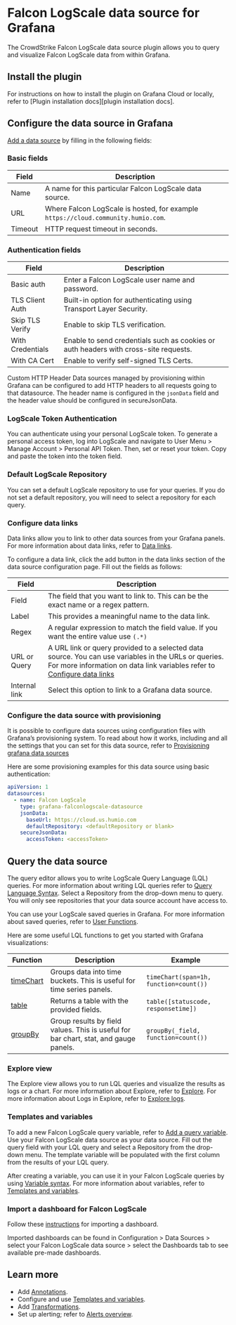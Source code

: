 # Falcon LogScale data source for Grafana

The CrowdStrike Falcon LogScale data source plugin allows you to query and visualize Falcon LogScale data from within Grafana.

## Install the plugin

For instructions on how to install the plugin on Grafana Cloud or locally, refer to [Plugin installation docs][plugin installation docs].

## Configure the data source in Grafana

[Add a data source](https://grafana.com/docs/grafana/latest/datasources/add-a-data-source/) by filling in the following fields:

### Basic fields

| Field   | Description                                                                       |
| ------- | --------------------------------------------------------------------------------- |
| Name    | A name for this particular Falcon LogScale data source.                           |
| URL     | Where Falcon LogScale is hosted, for example `https://cloud.community.humio.com`. |
| Timeout | HTTP request timeout in seconds.                                                  |

### Authentication fields

| Field            | Description                                                                          |
| ---------------- | ------------------------------------------------------------------------------------ |
| Basic auth       | Enter a Falcon LogScale user name and password.                                     |
| TLS Client Auth  | Built-in option for authenticating using Transport Layer Security.                   |
| Skip TLS Verify  | Enable to skip TLS verification.                                                     |
| With Credentials | Enable to send credentials such as cookies or auth headers with cross-site requests. |
| With CA Cert     | Enable to verify self-signed TLS Certs.                                              |

Custom HTTP Header Data sources managed by provisioning within Grafana can be configured to add HTTP headers to all requests going to that datasource. The header name is configured in the `jsonData` field and the header value should be configured in secureJsonData.

### LogScale Token Authentication

You can authenticate using your personal LogScale token. To generate a personal access token, log into LogScale and navigate to User Menu > Manage Account > Personal API Token. Then, set or reset your token. Copy and paste the token into the token field.

### Default LogScale Repository

You can set a default LogScale repository to use for your queries. If you do not set a default repository, you will need to select a repository for each query.

### Configure data links

Data links allow you to link to other data sources from your Grafana panels. For more information about data links, refer to [Data links](https://grafana.com/docs/grafana/latest/explore/logs-integration/).

To configure a data link, click the add button in the data links section of the data source configuration page. Fill out the fields as follows:

| Field         | Description                                                                                                                                                                                            |
| ------------- | ------------------------------------------------------------------------------------------------------------------------------------------------------------------------------------------------------ |
| Field         | The field that you want to link to. This can be the exact name or a regex pattern.                                                                                                                     |
| Label         | This provides a meaningful name to the data link.                                                                                                                                                      |
| Regex         | A regular expression to match the field value. If you want the entire value use `(.*)`                                                                                                                 |
| URL or Query  | A URL link or query provided to a selected data source. You can use variables in the URLs or queries. For more information on data link variables refer to [Configure data links][configure data link] |
| Internal link | Select this option to link to a Grafana data source.                                                                                                                                                   |

[configure data link]: https://grafana.com/docs/grafana/latest/panels-visualizations/configure-data-links/

### Configure the data source with provisioning

It is possible to configure data sources using configuration files with Grafana’s provisioning system. To read about how it works, including and all the settings that you can set for this data source, refer to [Provisioning grafana data sources](https://grafana.com/docs/grafana/latest/administration/provisioning/#data-sources)

Here are some provisioning examples for this data source using basic authentication:

```yaml
apiVersion: 1
datasources:
  - name: Falcon LogScale
    type: grafana-falconlogscale-datasource
    jsonData:
      baseUrl: https://cloud.us.humio.com
      defaultRepository: <defaultRepository or blank>
    secureJsonData:
      accessToken: <accessToken>
```

## Query the data source

The query editor allows you to write LogScale Query Language (LQL) queries. For more information about writing LQL queries refer to [Query Language Syntax](https://library.humio.com/falcon-logscale/syntax.html). Select a Repository from the drop-down menu to query. You will only see repositories that your data source account have access to.

You can use your LogScale saved queries in Grafana. For more information about saved queries, refer to [User Functions](https://library.humio.com/falcon-logscale/syntax-function.html#syntax-function-user).

Here are some useful LQL functions to get you started with Grafana visualizations:

| Function                                                                        | Description                                                                          | Example                                |
| ------------------------------------------------------------------------------- | ------------------------------------------------------------------------------------ | -------------------------------------- |
| [timeChart](https://library.humio.com/falcon-logscale/functions-timechart.html) | Groups data into time buckets. This is useful for time series panels.                | `timeChart(span=1h, function=count())` |
| [table](https://library.humio.com/falcon-logscale/functions-table.html)         | Returns a table with the provided fields.                                            | `table([statuscode, responsetime])`    |
| [groupBy](https://library.humio.com/falcon-logscale/functions-groupby.html)     | Group results by field values. This is useful for bar chart, stat, and gauge panels. | `groupBy(_field, function=count())`    |

### Explore view

The Explore view allows you to run LQL queries and visualize the results as logs or a chart. For more information about Explore, refer to [Explore](https://grafana.com/docs/grafana/latest/features/explore/). For more information about Logs in Explore, refer to [Explore logs](https://grafana.com/docs/grafana/latest/explore/logs-integration/).

### Templates and variables

To add a new Falcon LogScale query variable, refer to [Add a query variable](https://grafana.com/docs/grafana/latest/variables/variable-types/add-query-variable/). Use your Falcon LogScale data source as your data source. Fill out the query field with your LQL query and select a Repository from the drop-down menu. The template variable will be populated with the first column from the results of your LQL query.

After creating a variable, you can use it in your Falcon LogScale queries by using [Variable syntax](https://grafana.com/docs/grafana/latest/variables/syntax/). For more information about variables, refer to [Templates and variables](https://grafana.com/docs/grafana/latest/variables/).

### Import a dashboard for Falcon LogScale

Follow these [instructions](https://grafana.com/docs/grafana/latest/dashboards/export-import/#importing-a-dashboard) for importing a dashboard.

Imported dashboards can be found in Configuration > Data Sources > select your Falcon LogScale data source > select the Dashboards tab to see available pre-made dashboards.

## Learn more

- Add [Annotations](https://grafana.com/docs/grafana/latest/dashboards/annotations/).
- Configure and use [Templates and variables](https://grafana.com/docs/grafana/latest/variables/).
- Add [Transformations](https://grafana.com/docs/grafana/latest/panels/transformations/).
- Set up alerting; refer to [Alerts overview](https://grafana.com/docs/grafana/latest/alerting/).
